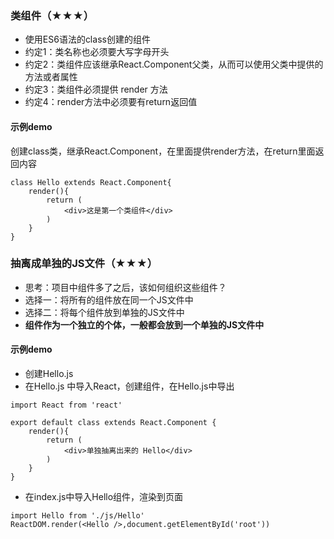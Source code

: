 ### 类组件（★★★）

- 使用ES6语法的class创建的组件
- 约定1：类名称也必须要大写字母开头
- 约定2：类组件应该继承React.Component父类，从而可以使用父类中提供的方法或者属性
- 约定3：类组件必须提供 render 方法
- 约定4：render方法中必须要有return返回值

#### 示例demo

创建class类，继承React.Component，在里面提供render方法，在return里面返回内容

```react
class Hello extends React.Component{
    render(){
        return (
            <div>这是第一个类组件</div>
        )
    }
}
```

### 抽离成单独的JS文件（★★★）

- 思考：项目中组件多了之后，该如何组织这些组件？
- 选择一：将所有的组件放在同一个JS文件中
- 选择二：将每个组件放到单独的JS文件中
- **组件作为一个独立的个体，一般都会放到一个单独的JS文件中**

#### 示例demo

- 创建Hello.js
- 在Hello.js 中导入React，创建组件，在Hello.js中导出

```react
import React from 'react'

export default class extends React.Component {
    render(){
        return (
            <div>单独抽离出来的 Hello</div>
        )
    }
}
```

- 在index.js中导入Hello组件，渲染到页面

```react
import Hello from './js/Hello'
ReactDOM.render(<Hello />,document.getElementById('root'))
```


